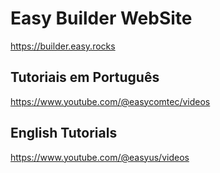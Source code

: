 # Easy Builder WebSite
https://builder.easy.rocks

## Tutoriais em Português
https://www.youtube.com/@easycomtec/videos

## English Tutorials
https://www.youtube.com/@easyus/videos
